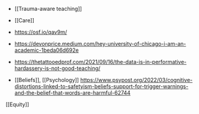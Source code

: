 - [[Trauma-aware teaching]]
- [[Care]]

- https://osf.io/qav9m/

- https://devonprice.medium.com/hey-university-of-chicago-i-am-an-academic-1beda06d692e

- https://thetattooedprof.com/2021/09/16/the-data-is-in-performative-hardassery-is-not-good-teaching/

- [[Beliefs]], [[Psychology]] https://www.psypost.org/2022/03/cognitive-distortions-linked-to-safetyism-beliefs-support-for-trigger-warnings-and-the-belief-that-words-are-harmful-62744

[[Equity]]
